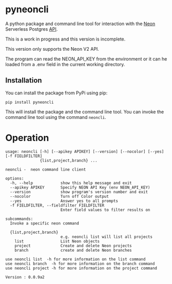 # pyneoncli

A python package and command line tool for interaction with the [Neon](https://neon.tech) Serverless Postgres [API](https://api-docs.neon.tech/reference/getting-started-with-neon-api).

This is a work in progress and this version is incomplete. 

This version only supports the Neon V2 API. 

The program can read the NEON_API_KEY from the environment or it can he loaded from a .env field in the current working directory.

## Installation

You can install the package from PyPi using pip:
```commandline
pip install pyneoncli
```
This will install the package and the command line tool. You can invoke the command line tool using the command `neoncli`.
# Operation
```
usage: neoncli [-h] [--apikey APIKEY] [--version] [--nocolor] [--yes] [-f FIELDFILTER]
               {list,project,branch} ...

neoncli -  neon command line client

options:
  -h, --help            show this help message and exit
  --apikey APIKEY       Specify NEON API Key (env NEON_API_KEY)
  --version             show program's version number and exit
  --nocolor             Turn off Color output
  --yes                 Answer yes to all prompts
  -f FIELDFILTER, --fieldfilter FIELDFILTER
                        Enter field values to filter results on

subcommands:
  Invoke a specific neon command

  {list,project,branch}
                        e.g. neoncli list will list all projects
    list                List Neon objects
    project             Create and delete Neon projects
    branch              create and delete Neon branches

use neoncli list  -h for more information on the list command
use neoncli branch  -h for more information on the branch command
use neoncli project -h for more information on the project command

Version : 0.0.9a2
```